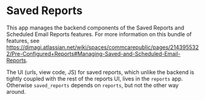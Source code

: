 # Saved Reports

This app manages the backend components of the Saved Reports and Scheduled Email Reports
features. For more information on this bundle of features, see
https://dimagi.atlassian.net/wiki/spaces/commcarepublic/pages/2143955322/Pre-Configured+Reports#Managing-Saved-and-Scheduled-Email-Reports.

The UI (urls, view code, JS) for saved reports, which unlike the backend is tightly coupled with
the rest of the reports UI, lives in the `reports` app. Otherwise `saved_reports` depends on
`reports`, but not the other way around.
